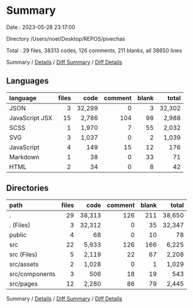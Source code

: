 # Summary

Date : 2023-05-28 23:17:00

Directory /Users/noel/Desktop/REPOS/pivechas

Total : 29 files,  38313 codes, 126 comments, 211 blanks, all 38650 lines

Summary / [Details](details.md) / [Diff Summary](diff.md) / [Diff Details](diff-details.md)

## Languages
| language | files | code | comment | blank | total |
| :--- | ---: | ---: | ---: | ---: | ---: |
| JSON | 3 | 32,299 | 0 | 3 | 32,302 |
| JavaScript JSX | 15 | 2,786 | 104 | 98 | 2,988 |
| SCSS | 1 | 1,970 | 7 | 55 | 2,032 |
| SVG | 3 | 1,037 | 0 | 2 | 1,039 |
| JavaScript | 4 | 149 | 15 | 12 | 176 |
| Markdown | 1 | 38 | 0 | 33 | 71 |
| HTML | 2 | 34 | 0 | 8 | 42 |

## Directories
| path | files | code | comment | blank | total |
| :--- | ---: | ---: | ---: | ---: | ---: |
| . | 29 | 38,313 | 126 | 211 | 38,650 |
| . (Files) | 3 | 32,312 | 0 | 35 | 32,347 |
| public | 4 | 68 | 0 | 10 | 78 |
| src | 22 | 5,933 | 126 | 166 | 6,225 |
| src (Files) | 5 | 2,119 | 22 | 67 | 2,208 |
| src/assets | 2 | 1,028 | 0 | 1 | 1,029 |
| src/components | 3 | 506 | 18 | 19 | 543 |
| src/pages | 12 | 2,280 | 86 | 79 | 2,445 |

Summary / [Details](details.md) / [Diff Summary](diff.md) / [Diff Details](diff-details.md)